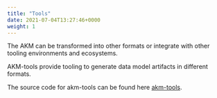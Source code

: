 ```yaml
---
title: "Tools"
date: 2021-07-04T13:27:46+0000
weight: 1
---
```


The AKM can be transformed into other formats or integrate with other tooling environments and ecosystems.

AKM-tools provide tooling to generate data model artifacts in different formats.


The source code for akm-tools can be found here [akm-tools](https://github.com/COVESA/akm/tree/main/akm_tools).
